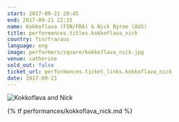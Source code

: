 ```yaml
---
start: 2017-09-21 20:45
end: 2017-09-21 22:15
name: Kokkoflava (FIN/FRA) & Nick Byrne (AUS)
title: performances.titles.kokkoflava_nick
country: fin/fra/aus
language: eng
image: performers/square/kokkoflava_nick.jpg
venue: catherine
sold_out: false
ticket_url: performances.ticket_links.kokkoflava_nick
date: 2017-09-21
---
```


<picture>
    <source media="(min-width: 1200px)" srcset="{% asset_path performers/wide/kokkoflava_nick_large.jpg %}">
    <source media="(min-width: 768px)" srcset="{% asset_path performers/wide/kokkoflava_nick_large.jpg %}">
    <img src="{% asset_path performers/square/kokkoflava_nick.jpg %}" alt="Kokkoflava and Nick">
</picture>

{% tf performances/kokkoflava_nick.md %}
